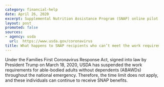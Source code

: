 ```yaml
---
category: financial-help
date: April 26, 2020
excerpt: Supplemental Nutrition Assistance Program (SNAP) online pilot
layout: post
promoted: false
sources:
- agency: usda
  url:  https://www.usda.gov/coronavirus
title: What happens to SNAP recipients who can’t meet the work requirements due to the coronavirus outbreak?
---
```


Under the Families First Coronavirus Response Act, signed into law by President Trump on March 18, 2020, USDA has suspended the work requirements for able-bodied adults without dependents (ABAWDs) throughout the national emergency. Therefore, the time limit does not apply, and these individuals can continue to receive SNAP benefits.